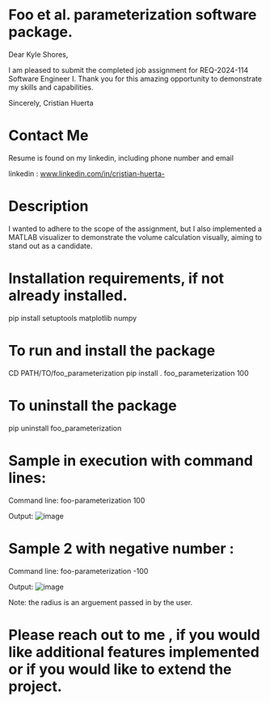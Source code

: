 # Foo et al. parameterization software package.
 Dear Kyle Shores,

 I am pleased to submit the completed job assignment for REQ-2024-114 Software Engineer I. Thank you for this amazing opportunity to demonstrate my skills and capabilities.

 Sincerely,
 Cristian Huerta

 # Contact Me 
 Resume is found on my linkedin, including phone number and email
 
 linkedin : www.linkedin.com/in/cristian-huerta-
 
 # Description 
 I wanted to adhere to the scope of the assignment, but I also implemented a MATLAB visualizer to demonstrate the volume calculation visually, aiming to stand out as a candidate.

 # Installation requirements, if not already installed.
 pip install setuptools matplotlib numpy
 
 # To run and install the package
 CD PATH/TO/foo_parameterization
 pip install .
 foo_parameterization 100



 # To uninstall the package
 pip uninstall foo_parameterization

 # Sample in execution with command lines:

 Command line: 
 foo-parameterization 100

 Output:
 ![image](https://github.com/chuerta018/Sphere/assets/73916959/d14bcf66-9828-40f2-942d-d2bccd356fdd)


 # Sample 2 with negative number :
 
  Command line: 
  foo-parameterization -100

  Output:
![image](https://github.com/chuerta018/Sphere/assets/73916959/6f6a0ae1-075a-41f6-a012-c4264c041257)


 Note: the radius is an arguement passed in by the user. 


 # Please reach out to me , if you would like additional features implemented or if you would like to extend the project.


